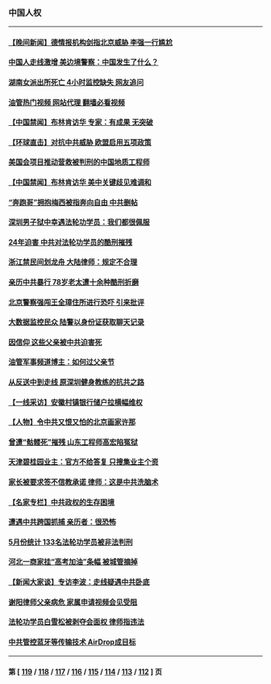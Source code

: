 ### 中国人权
---
#### [【晚间新闻】德情报机构剑指北京威胁 李强一行尴尬](../../pages/ncid278/n14020854.md?06230045) 
#### [中国人走线激增 美边境警察：中国发生了什么？](../../pages/ncid278/n14020685.md?06230045) 
#### [湖南女派出所死亡 4小时监控缺失 网友追问](../../pages/ncid278/n14020534.md?06230045) 
#### [油管热门视频 网站代理 翻墙必看视频](http://138.2.39.72:81/youtube.html?epic-marker?06230045)
#### [【中国禁闻】布林肯访华 专家：有成果 无突破](../../pages/ncid278/n14019778.md?06230045) 
#### [【环球直击】对抗中共威胁 欧盟启用五项政策](../../pages/ncid278/n14019784.md?06230045) 
#### [美国会项目推动营救被判刑的中国地质工程师](../../pages/ncid278/n14019887.md?06230045) 
#### [【中国禁闻】布林肯访华 美中关键歧见难调和](../../pages/ncid278/n14019181.md?06230045) 
#### [“奔跑哥”拥抱梅西被指奔向自由 中共删帖](../../pages/ncid278/n14018351.md?06230045) 
#### [深圳男子狱中幸遇法轮功学员：我们都很佩服](../../pages/ncid278/n14017626.md?06230045) 
#### [24年迫害 中共对法轮功学员的酷刑摧残](../../pages/ncid278/n14016856.md?06230045) 
#### [浙江禁民间划龙舟 大陆律师：规定不合理](../../pages/ncid278/n14016855.md?06230045) 
#### [亲历中共暴行 78岁老太遭十余种酷刑折磨](../../pages/ncid278/n14016167.md?06230045) 
#### [北京警察强闯王全璋住所进行恐吓 引来批评](../../pages/ncid278/n14015259.md?06230045) 
#### [大数据监控民众 陆警以身份证获取聊天记录](../../pages/ncid278/n14016384.md?06230045) 
#### [因信仰 这些父亲被中共迫害死](../../pages/ncid278/n14015381.md?06230045) 
#### [油管军事频道博主：如何过父亲节](../../pages/ncid278/n14016241.md?06230045) 
#### [从反送中到走线 原深圳健身教练的抗共之路](../../pages/ncid278/n14016183.md?06230045) 
#### [【一线采访】安徽村镇银行储户拉横幅维权](../../pages/ncid278/n14016196.md?06230045) 
#### [【人物】令中共又恨又怕的北京画家许那](../../pages/ncid278/n14015698.md?06230045) 
#### [曾遭“骷髅死”摧残 山东工程师高宏陷冤狱](../../pages/ncid278/n14014585.md?06230045) 
#### [天津碧桂园业主：官方不给答复 只搜集业主个资](../../pages/ncid278/n14014428.md?06230045) 
#### [家长被要求签不信教承诺 律师：这是中共洗脑术](../../pages/ncid278/n14014255.md?06230045) 
#### [【名家专栏】中共政权的生存困境](../../pages/ncid278/n14014123.md?06230045) 
#### [遭遇中共跨国抓捕 亲历者：很恐怖](../../pages/ncid278/n14013865.md?06230045) 
#### [5月份统计 133名法轮功学员被非法判刑](../../pages/ncid278/n14013124.md?06230045) 
#### [河北一商家挂“高考加油”条幅 被城管摘掉](../../pages/ncid278/n14013613.md?06230045) 
#### [【新闻大家谈】专访李波：走线疑遇中共卧底](../../pages/ncid278/n14013229.md?06230045) 
#### [谢阳律师父亲病危 家属申请视频会见受阻](../../pages/ncid278/n14013006.md?06230045) 
#### [法轮功学员白雪松被剥夺会面权 律师指违法](../../pages/ncid278/n14012545.md?06230045) 
#### [中共管控蓝牙等传输技术 AirDrop成目标](../../pages/ncid278/n14013101.md?06230045) 

---
#### 第 [ [119](./119.md?06230045) / [118](./118.md?06230045) / [117](./117.md?06230045) / [116](./116.md?06230045) / [115](./115.md?06230045) / [114](./114.md?06230045) / [113](./113.md?06230045) / [112](./112.md?06230045) ] 页
